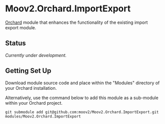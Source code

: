 # Moov2.Orchard.ImportExport

[Orchard](http://www.orchardproject.net/) module that enhances the functionality of the existing import export module.

## Status

*Currently under development.*

## Getting Set Up

Download module source code and place within the "Modules" directory of your Orchard installation.

Alternatively, use the command below to add this module as a sub-module within your Orchard project.

    git submodule add git@github.com:moov2/Moov2.Orchard.ImportExport.git modules/Moov2.Orchard.ImportExport